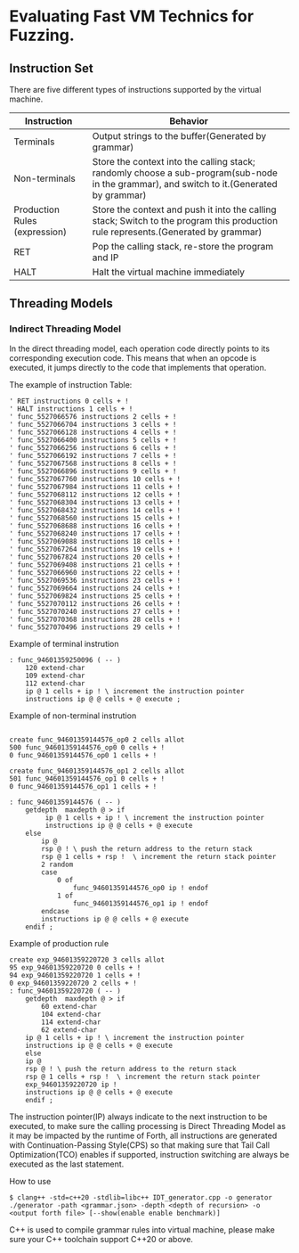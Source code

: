 # Evaluating Fast VM Technics for Fuzzing.

## Instruction Set

There are five different types of instructions supported by the virtual machine.

| Instruction                      | Behavior                                                                                     |
|----------------------------------|----------------------------------------------------------------------------------------------|
| Terminals                        | Output strings to the buffer(Generated by grammar)                                                                |
| Non-terminals                    | Store the context into the calling stack; randomly choose a sub-program(sub-node in the grammar), and switch to it.(Generated by grammar) |
| Production Rules (expression)    | Store the context and push it into the calling stack; Switch to the program this production rule represents.(Generated by grammar) |
| RET                              | Pop the calling stack, re-store the program and IP                                           |
| HALT                             | Halt the virtual machine immediately                                                         |


## Threading Models 

### Indirect Threading Model

In the direct threading model, each operation code directly points to its corresponding execution code. This means that when an opcode is executed, it jumps directly to the code that implements that operation.

The example of instruction Table:
``` Forth
' RET instructions 0 cells + ! 
' HALT instructions 1 cells + ! 
' func_5527066576 instructions 2 cells + ! 
' func_5527066704 instructions 3 cells + ! 
' func_5527066128 instructions 4 cells + ! 
' func_5527066400 instructions 5 cells + ! 
' func_5527066256 instructions 6 cells + ! 
' func_5527066192 instructions 7 cells + ! 
' func_5527067568 instructions 8 cells + ! 
' func_5527066896 instructions 9 cells + ! 
' func_5527067760 instructions 10 cells + ! 
' func_5527067984 instructions 11 cells + ! 
' func_5527068112 instructions 12 cells + ! 
' func_5527068304 instructions 13 cells + ! 
' func_5527068432 instructions 14 cells + ! 
' func_5527068560 instructions 15 cells + ! 
' func_5527068688 instructions 16 cells + ! 
' func_5527068240 instructions 17 cells + ! 
' func_5527069088 instructions 18 cells + ! 
' func_5527067264 instructions 19 cells + ! 
' func_5527067824 instructions 20 cells + ! 
' func_5527069408 instructions 21 cells + ! 
' func_5527066960 instructions 22 cells + ! 
' func_5527069536 instructions 23 cells + ! 
' func_5527069664 instructions 24 cells + ! 
' func_5527069824 instructions 25 cells + ! 
' func_5527070112 instructions 26 cells + ! 
' func_5527070240 instructions 27 cells + ! 
' func_5527070368 instructions 28 cells + ! 
' func_5527070496 instructions 29 cells + ! 
```

Example of terminal instrution
``` Forth
: func_94601359250096 ( -- )
    120 extend-char
    109 extend-char
    112 extend-char
    ip @ 1 cells + ip ! \ increment the instruction pointer
    instructions ip @ @ cells + @ execute ;
```

Example of non-terminal instrution
``` Forth

create func_94601359144576_op0 2 cells allot
500 func_94601359144576_op0 0 cells + !
0 func_94601359144576_op0 1 cells + !

create func_94601359144576_op1 2 cells allot
501 func_94601359144576_op1 0 cells + !
0 func_94601359144576_op1 1 cells + !

: func_94601359144576 ( -- )
    getdepth  maxdepth @ > if
         ip @ 1 cells + ip ! \ increment the instruction pointer
         instructions ip @ @ cells + @ execute 
    else
        ip @ 
        rsp @ ! \ push the return address to the return stack 
        rsp @ 1 cells + rsp !  \ increment the return stack pointer 
        2 random
        case
            0 of
                func_94601359144576_op0 ip ! endof
            1 of
                func_94601359144576_op1 ip ! endof
        endcase
        instructions ip @ @ cells + @ execute 
    endif ; 
```

Example of production rule
``` Forth
create exp_94601359220720 3 cells allot
95 exp_94601359220720 0 cells + !
94 exp_94601359220720 1 cells + !
0 exp_94601359220720 2 cells + !
: func_94601359220720 ( -- )
    getdepth  maxdepth @ > if
        60 extend-char 
        104 extend-char 
        114 extend-char 
        62 extend-char 
    ip @ 1 cells + ip ! \ increment the instruction pointer
    instructions ip @ @ cells + @ execute 
    else
    ip @ 
    rsp @ ! \ push the return address to the return stack 
    rsp @ 1 cells + rsp !  \ increment the return stack pointer 
    exp_94601359220720 ip !
    instructions ip @ @ cells + @ execute 
    endif ; 
```

The instruction pointer(IP) always indicate to the next instruction to be executed, to make sure the calling processing is Direct Threading Model as it may be impacted by the runtime of Forth, all instructions are generated with Continuation-Passing Style(CPS) so that making sure that Tail Call Optimization(TCO) enables if supported, instruction switching are always be executed as the last statement.

How to use
```
$ clang++ -std=c++20 -stdlib=libc++ IDT_generator.cpp -o generator
./generator -path <grammar.json> -depth <depth of recursion> -o <output forth file> [--show(enable enable benchmark)]
```
C++ is used to compile grammar rules into virtual machine, please make sure your C++ toolchain support C++20 or above.
